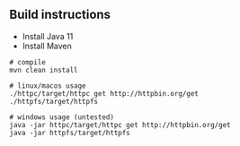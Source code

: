 ## Build instructions

- Install Java 11
- Install Maven

```
# compile
mvn clean install

# linux/macos usage
./httpc/target/httpc get http://httpbin.org/get
./httpfs/target/httpfs

# windows usage (untested)
java -jar httpc/target/httpc get http://httpbin.org/get
java -jar httpfs/target/httpfs
```
